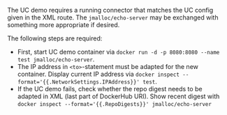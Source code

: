 The UC demo requires a running connector that matches the UC config given in the XML route. The `jmalloc/echo-server` may be exchanged with something more appropriate if desired.

The following steps are required:

- First, start UC demo container via `docker run -d -p 8080:8080 --name test jmalloc/echo-server`.
- The IP address in `<to>`-statement must be adapted for the new container. Display current IP address via `docker inspect --format='{{.NetworkSettings.IPAddress}}' test`.
- If the UC demo fails, check whether the repo digest needs to be adapted in XML (last part of DockerHub URI). Show recent digest with `docker inspect --format='{{.RepoDigests}}' jmalloc/echo-server`